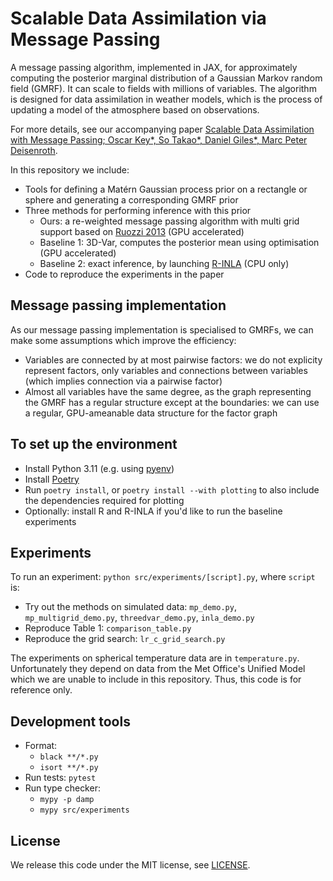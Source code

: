 # Scalable Data Assimilation via Message Passing

A message passing algorithm, implemented in JAX, for approximately computing the posterior marginal distribution of a Gaussian Markov random field (GMRF).
It can scale to fields with millions of variables.
The algorithm is designed for data assimilation in weather models, which is the process of updating a model of the atmosphere based on observations.

For more details, see our accompanying paper [Scalable Data Assimilation with Message Passing; Oscar Key*, So Takao*, Daniel Giles*, Marc Peter Deisenroth](url).

In this repository we include:
- Tools for defining a Matérn Gaussian process prior on a rectangle or sphere and generating a corresponding GMRF prior
- Three methods for performing inference with this prior
  - Ours: a re-weighted message passing algorithm with multi grid support based on [Ruozzi 2013](https://jmlr.org/papers/v14/ruozzi13a.html) (GPU accelerated)
  - Baseline 1: 3D-Var, computes the posterior mean using optimisation (GPU accelerated)
  - Baseline 2: exact inference, by launching [R-INLA](https://www.r-inla.org/) (CPU only)
- Code to reproduce the experiments in the paper


## Message passing implementation
As our message passing implementation is specialised to GMRFs, we can make some assumptions which improve the efficiency:
- Variables are connected by at most pairwise factors: we do not explicity represent factors, only variables and connections between variables (which implies connection via a pairwise factor)
- Almost all variables have the same degree, as the graph representing the GMRF has a regular structure except at the boundaries: we can use a regular, GPU-ameanable data structure for the factor graph


## To set up the environment
- Install Python 3.11 (e.g. using [pyenv](https://github.com/pyenv/pyenv))
- Install [Poetry](https://python-poetry.org/)
- Run `poetry install`, or `poetry install --with plotting` to also include the dependencies required for plotting
- Optionally: install R and R-INLA if you'd like to run the baseline experiments

## Experiments
To run an experiment: `python src/experiments/[script].py`, where `script` is:
- Try out the methods on simulated data: `mp_demo.py`, `mp_multigrid_demo.py`, `threedvar_demo.py`, `inla_demo.py`
- Reproduce Table 1: `comparison_table.py`
- Reproduce the grid search: `lr_c_grid_search.py`

The experiments on spherical temperature data are in `temperature.py`.
Unfortunately they depend on data from the Met Office's Unified Model which we are unable to include in this repository.
Thus, this code is for reference only.


## Development tools
- Format:
  - `black **/*.py`
  - `isort **/*.py`
- Run tests: `pytest`
- Run type checker:
  - `mypy -p damp`
  - `mypy src/experiments`


## License
We release this code under the MIT license, see [LICENSE](LICENSE).
